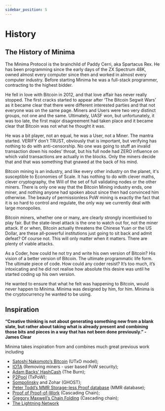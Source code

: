 ```yaml
---
sidebar_position: 5
---
```


# History


## The History of Minima
The Minima Protocol is the brainchild of Paddy Cerri, aka Spartacus Rex. He has been programming since the early days of the ZX Spectrum 48K, owned almost every computer since then and worked in almost every computer industry. Before starting Minima he was a full-stack programmer, contracting to the highest bidder. 

He fell in love with Bitcoin in 2012, and that love affair has never really stopped. The first cracks started to appear after ‘The Bitcoin Segwit Wars’ as it became clear that there were different interested parties and that not everyone was on the same page. Miners and Users were two very distinct groups, not one and the same. 
Ultimately, UASF won, but unfortunately, it was too late, the first major disagreement had taken place and it became clear that Bitcoin was not what he thought it was.

He was a bit player, not an equal,  he was a User, not a Miner. The mantra started. VERIFY don’t TRUST, obviously that is important, but verifying has nothing to do with anti-censorship. No one was going to stuff an invalid transaction down his nodes’ throat, but his full node had ZERO influence on which valid transactions are actually in the blocks. Only the miners decide that and that was something that gnawed at the back of his mind.

Bitcoin mining is an industry, and like every other industry on the planet, it's susceptible to Economies of Scale. It has nothing to do with clever maths, clever cryptography, the Will of the set of full validating nodes or the other miners. There is only one way that the Bitcoin Mining industry ends,  one miner, and nothing anyone had spoken about since then had convinced him otherwise. The beauty of permissionless PoW mining is exactly the fact that it is so hard to control and regulate, the only way we currently deal with large monopolies.

Bitcoin miners, whether one or many, are clearly strongly incentivised to play fair. But the state-level attack is the one to watch out for, not the miner attack. If or when, Bitcoin actually threatens the Chinese Yuan or the US Dollar, are these all-powerful institutions just going to sit back and admit defeat? Of course not. This will only matter when it matters. There are plenty of viable attacks.

As a Coder, how could he not try and write his own version of Bitcoin? His vision of a better version of Bitcoin. The ultimate programmatic life form. The ultimate piece of code. How could any coder resist? It’s too much, it’s intoxicating and he did not realise how absolute this desire was until he started coding up his own version.

He wanted to ensure that what he felt was happening to Bitcoin, would never happen to Minima. Minima was designed by him, for him. Minima is the cryptocurrency he wanted to be using.

## Inspiration
**“Creative thinking is not about generating something new from a blank slate, but rather about taking what is already present and combining those bits and pieces in a way that has not been done previously.” - James Clear**

Minima takes inspiration from and combines much great previous work including

- [Satoshi Nakomoto’s Bitcoin](https://bitcoin.modeapp.com/bitcoin-white-paper.pdf) (UTxO model); 
- [IOTA](https://www.iota.org/) (Removing miners - user based PoW security); 
- [Adam Backs’ HashCash](http://www.hashcash.org/) (The Burn); 
- [P2Pool](https://en.bitcoin.it/wiki/P2Pool) (TxPoW); 
- [Sompolinsky](https://eprint.iacr.org/2013/881.pdf) and Zohar (GHOST); 
- [Peter Todd’s MMR Storage-less Proof database](https://petertodd.org/2016/delayed-txo-commitments) (MMR database); 
- [Proof of Proof-of-Work](https://eprint.iacr.org/2017/963.pdf) (Cascading Chain);
- [Gregory Maxwell’s Chain Folding](https://en.bitcoin.it/wiki/User:Gmaxwell/alt_ideas) (Cascading chain);  
- [The Lightning Network](https://lightning.network/)

